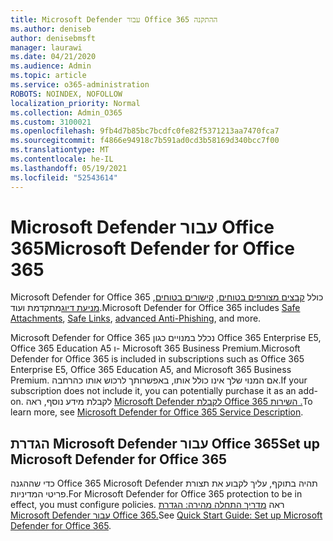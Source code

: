 ```yaml
---
title: Microsoft Defender עבור Office 365 ההתקנה
ms.author: deniseb
author: denisebmsft
manager: laurawi
ms.date: 04/21/2020
ms.audience: Admin
ms.topic: article
ms.service: o365-administration
ROBOTS: NOINDEX, NOFOLLOW
localization_priority: Normal
ms.collection: Admin_O365
ms.custom: 3100021
ms.openlocfilehash: 9fb4d7b85bc7bcdfc0fe82f5371213aa7470fca7
ms.sourcegitcommit: f4866e94918c7b591ad0cd3b58169d340bcc7f00
ms.translationtype: MT
ms.contentlocale: he-IL
ms.lasthandoff: 05/19/2021
ms.locfileid: "52543614"
---
```

# <a name="microsoft-defender-for-office-365"></a><span data-ttu-id="9f908-102">Microsoft Defender עבור Office 365</span><span class="sxs-lookup"><span data-stu-id="9f908-102">Microsoft Defender for Office 365</span></span>

<span data-ttu-id="9f908-103">Microsoft Defender for Office 365 כולל [קבצים מצורפים בטוחים](/microsoft-365/security/office-365-security/atp-safe-attachments), [קישורים בטוחים](/microsoft-365/security/office-365-security/atp-safe-links), [מניעת דיוג](/microsoft-365/security/office-365-security/atp-anti-phishing)מתקדמת ועוד.</span><span class="sxs-lookup"><span data-stu-id="9f908-103">Microsoft Defender for Office 365 includes [Safe Attachments](/microsoft-365/security/office-365-security/atp-safe-attachments), [Safe Links](/microsoft-365/security/office-365-security/atp-safe-links), [advanced Anti-Phishing](/microsoft-365/security/office-365-security/atp-anti-phishing), and more.</span></span> 

<span data-ttu-id="9f908-104">Microsoft Defender for Office 365 נכלל במנויים כגון Office 365 Enterprise E5, Office 365 Education A5 ו- Microsoft 365 Business Premium.</span><span class="sxs-lookup"><span data-stu-id="9f908-104">Microsoft Defender for Office 365 is included in subscriptions such as Office 365 Enterprise E5, Office 365 Education A5, and Microsoft 365 Business Premium.</span></span> <span data-ttu-id="9f908-105">אם המנוי שלך אינו כולל אותו, באפשרותך לרכוש אותו כהרחבה.</span><span class="sxs-lookup"><span data-stu-id="9f908-105">If your subscription does not include it, you can potentially purchase it as an add-on.</span></span> <span data-ttu-id="9f908-106">לקבלת מידע נוסף, ראה [Microsoft Defender לקבלת Office 365 השירות .](/office365/servicedescriptions/office-365-advanced-threat-protection-service-description)</span><span class="sxs-lookup"><span data-stu-id="9f908-106">To learn more, see [Microsoft Defender for Office 365 Service Description](/office365/servicedescriptions/office-365-advanced-threat-protection-service-description).</span></span>

## <a name="set-up-microsoft-defender-for-office-365"></a><span data-ttu-id="9f908-107">הגדרת Microsoft Defender עבור Office 365</span><span class="sxs-lookup"><span data-stu-id="9f908-107">Set up Microsoft Defender for Office 365</span></span>

<span data-ttu-id="9f908-108">כדי שההגנה Office 365 Microsoft Defender תהיה בתוקף, עליך לקבוע את תצורת פריטי המדיניות.</span><span class="sxs-lookup"><span data-stu-id="9f908-108">For Microsoft Defender for Office 365 protection to be in effect, you must configure policies.</span></span> <span data-ttu-id="9f908-109">ראה [מדריך התחלה מהירה: הגדרת Microsoft Defender עבור Office 365.](/microsoft-365/security/office-365-security/office-365-atp)</span><span class="sxs-lookup"><span data-stu-id="9f908-109">See [Quick Start Guide: Set up Microsoft Defender for Office 365](/microsoft-365/security/office-365-security/office-365-atp).</span></span>

